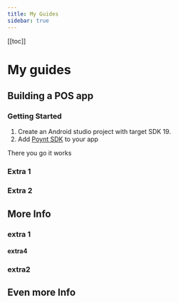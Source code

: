 ```yaml
---
title: My Guides
sidebar: true
---
```


[[toc]] 

# My guides

## Building a POS app 

### Getting Started

1. Create an Android studio project with target SDK 19.
2. Add [Poynt SDK](/info/poynt-sdk.md) to your app 

There you go it works
### Extra 1

### Extra 2

## More Info

### extra 1

#### extra4

### extra2

## Even more Info
